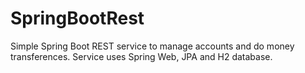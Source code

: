 # SpringBootRest

Simple Spring Boot REST service to manage accounts and do money transferences. Service uses Spring Web, JPA and H2 database.
